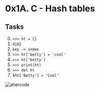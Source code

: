 # 0x1A. C - Hash tables

## Tasks

0. ``>>> ht = {}``
1. ``djb2``
2. ``key -> index``
3. ``>>> ht['betty'] = 'cool'``
4. ``>>> ht['betty']``
5. ``>>> print(ht)``
6. ``>>> del ht``
7. ``$ht['Betty'] = 'Cool'``

![ahercode](https://s3.amazonaws.com/alx-intranet.hbtn.io/uploads/medias/2020/9/5ebbea5dea5a575b38243d597604000715982925.gif?X-Amz-Algorithm=AWS4-HMAC-SHA256&X-Amz-Credential=AKIARDDGGGOUSBVO6H7D%2F20220702%2Fus-east-1%2Fs3%2Faws4_request&X-Amz-Date=20220702T003752Z&X-Amz-Expires=86400&X-Amz-SignedHeaders=host&X-Amz-Signature=a273d74815958dcab1f4e19b67c9b64a14ff3a15f847be109673a78ca2c4a17a)
